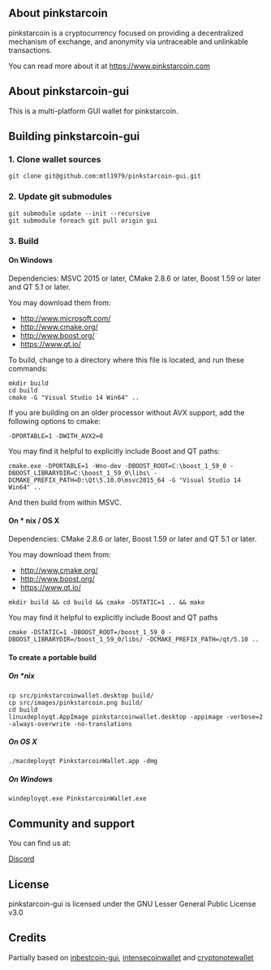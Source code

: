 ## About pinkstarcoin

pinkstarcoin is a cryptocurrency focused on providing a decentralized mechanism of exchange, and anonymity via untraceable and unlinkable transactions.

You can read more about it at https://www.pinkstarcoin.com

## About pinkstarcoin-gui

This is a multi-platform GUI wallet for pinkstarcoin.

## Building pinkstarcoin-gui

### 1. Clone wallet sources

```
git clone git@github.com:mtl1979/pinkstarcoin-gui.git
```

### 2. Update git submodules

```
git submodule update --init --recursive
git submodule foreach git pull origin gui
```

### 3. Build

#### On Windows

Dependencies: MSVC 2015 or later, CMake 2.8.6 or later, Boost 1.59 or later and QT 5.1 or later.

You may download them from:

* http://www.microsoft.com/
* http://www.cmake.org/
* http://www.boost.org/
* https://www.qt.io/

To build, change to a directory where this file is located, and run these commands:
```
mkdir build
cd build
cmake -G "Visual Studio 14 Win64" ..
```

If you are building on an older processor without AVX support, add the following options to cmake:
```
-DPORTABLE=1 -DWITH_AVX2=0
```

You may find it helpful to explicitly include Boost and QT paths:
```
cmake.exe -DPORTABLE=1 -Wno-dev -DBOOST_ROOT=C:\boost_1_59_0 -DBOOST_LIBRARYDIR=C:\boost_1_59_0\libs\ -DCMAKE_PREFIX_PATH=D:\Qt\5.10.0\msvc2015_64 -G "Visual Studio 14 Win64" ..
```

And then build from within MSVC.

#### On * nix / OS X

Dependencies: CMake 2.8.6 or later, Boost 1.59 or later and QT 5.1 or later.

You may download them from:

* http://www.cmake.org/
* http://www.boost.org/
* https://www.qt.io/

```
mkdir build && cd build && cmake -DSTATIC=1 .. && make
```

You may find it helpful to explicitly include Boost and QT paths
```
cmake -DSTATIC=1 -DBOOST_ROOT=/boost_1_59_0 -DBOOST_LIBRARYDIR=/boost_1_59_0/libs/ -DCMAKE_PREFIX_PATH=/qt/5.10 ..
```

#### To create a portable build

##### On *nix

```
cp src/pinkstarcoinwallet.desktop build/
cp src/images/pinkstarcoin.png build/
cd build
linuxdeployqt.AppImage pinkstarcoinwallet.desktop -appimage -verbose=2 -always-overwrite -no-translations
```

##### On OS X

```
./macdeployqt PinkstarcoinWallet.app -dmg
```

##### On Windows

```
windeployqt.exe PinkstarcoinWallet.exe
```

## Community and support

You can find us at:

[Discord](https://discord.gg/u2hJYNZ)

## License

pinkstarcoin-gui is licensed under the GNU Lesser General Public License v3.0

## Credits

Partially based on [inbestcoin-gui](https://github.com/inbestcoin/inbestcoin-gui), [intensecoinwallet](https://github.com/valiant1x/intensecoinwallet/) and [cryptonotewallet](https://github.com/cryptonotefoundation/cryptonotewallet)
